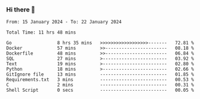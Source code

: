### Hi there 👋

<!--
**zhumeme/zhumeme** is a ✨ _special_ ✨ repository because its `README.md` (this file) appears on your GitHub profile.

Here are some ideas to get you started:

- 🔭 I’m currently working on ...
- 🌱 I’m currently learning ...
- 👯 I’m looking to collaborate on ...
- 🤔 I’m looking for help with ...
- 💬 Ask me about ...
- 📫 How to reach me: ...
- 😄 Pronouns: ...
- ⚡ Fun fact: ...
-->

<!--START_SECTION:waka-->

```all_time
From: 15 January 2024 - To: 22 January 2024

Total Time: 11 hrs 48 mins

Go                 8 hrs 35 mins   >>>>>>>>>>>>>>>>>>-------   72.81 %
Docker             57 mins         >>-----------------------   08.18 %
Dockerfile         48 mins         >>-----------------------   06.84 %
SQL                27 mins         >------------------------   03.92 %
Text               19 mins         >------------------------   02.80 %
Python             18 mins         >------------------------   02.66 %
GitIgnore file     13 mins         -------------------------   01.85 %
Requirements.txt   3 mins          -------------------------   00.53 %
C                  2 mins          -------------------------   00.31 %
Shell Script       0 secs          -------------------------   00.05 %
```

<!--END_SECTION:waka-->
